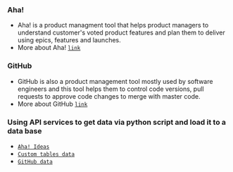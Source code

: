### Aha!
- Aha! is a product managment tool that helps product managers to understand customer's voted product features and plan them to deliver using epics, features and launches.
- More about Aha! [`link`](https://www.aha.io/) 

### GitHub
- GitHub is also a product management tool mostly used by software engineers and this tool helps them to control code versions, pull requests to approve code changes to merge with master code.
- More about GitHub [`link`](https://www.github.com/)  

### Using API services to get data via python script and load it to a data base
- [`Aha! Ideas`](https://github.com/monisha-anila/Data-Analyst-hacks/blob/main/Product%20Management/Aha!%20Ideas%20.ipynb)
- [`Custom tables data`](https://github.com/monisha-anila/Data-Analyst-hacks/blob/main/Product%20Management/Aha!%20Ideas%20of%20custom%20table.ipynb)
- [`GitHub data`](https://github.com/monisha-anila/Data-Analyst-hacks/blob/main/Product%20Management/GitHub%20issues.ipynb)

